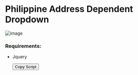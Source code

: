 <h1>Philippine Address Dependent Dropdown</h1>

![image](https://github.com/arkeensalvador/ph-address-dropdown/assets/99806440/a95e7d7f-afb9-4a8d-a47d-596c0a6d8625)

<h3>Requirements:</h3>
<ul>
  <li>Jquery</li>
    
<script src="https://code.jquery.com/jquery-3.6.0.min.js"></script>


<button id="copyButton">Copy Script</button>
</ul>


<script>
$(document).ready(function(){
    // When the button is clicked
    $("#copyButton").click(function(){
        // Create a temporary textarea element
        var tempTextarea = $("<textarea>");
        // Set its value to the script content
        tempTextarea.text('<script src="https://code.jquery.com/jquery-3.6.0.min.js"><\/script>');
        // Append it to the body
        $("body").append(tempTextarea);
        // Select its content
        tempTextarea.select();
        // Copy the selected content
        document.execCommand("copy");
        // Remove the temporary textarea
        tempTextarea.remove();
        // Notify the user
        alert("Script copied to clipboard!");
    });
});
</script>
